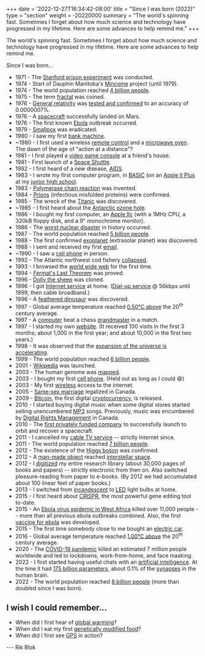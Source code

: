 +++
date = '2022-12-27T16:34:42-08:00'
title = "Since I was born (2022)"
type = "section"
weight = -20220000
summary = "The world's spinning fast.  Sometimes I forget about how much science and technology have progressed in my lifetime.  Here are some advances to help remind me."
+++

The world's spinning fast.  Sometimes I forget about how much science and technology have progressed in my lifetime.  Here are some advances to help remind me.

Since I was born...

  * 1971 - The [Stanford prison experiment](https://en.wikipedia.org/wiki/Stanford%20prison%20experiment) was conducted.
  * 1974 - Start of Dauphin Manitoba's [Mincome](https://en.wikipedia.org/wiki/Mincome) project (until 1979).
  * 1974 - The world population reached [4 billion people](https://en.wikipedia.org/wiki/World_population#Milestones_by_the_billions).
  * 1975 - The term [fractal](https://en.wikipedia.org/wiki/fractal) was coined.
  * 1976 - [General relativity](https://en.wikipedia.org/wiki/General%20relativity) was [tested and confirmed](https://en.wikipedia.org/wiki/Gravity%20Probe%20A) to an accuracy of 0.0000007%.
  * 1976 - A [spacecraft](https://en.wikipedia.org/wiki/Viking%201) successfully landed on Mars.
  * 1976 - The first known [Ebola](https://en.wikipedia.org/wiki/Ebola%20virus%20disease) outbreak occurred.
  * 1979 - [Smallpox](https://en.wikipedia.org/wiki/Smallpox) was eradicated.
  * 1980 - I saw my first [bank machine](https://en.wikipedia.org/wiki/Automated%20teller%20machine).
  * ~1980 - I first used a wireless [remote control](https://en.wikipedia.org/wiki/remote%20control) and a [microwave oven](https://en.wikipedia.org/wiki/microwave%20oven).  The dawn of the age of "action at a distance"?
  * 1981 - I first played a [video game console](https://en.wikipedia.org/wiki/Atari%202600) at a friend's house.
  * 1981 - First launch of a [Space Shuttle](https://en.wikipedia.org/wiki/Space%20Shuttle).
  * 1982 - I first heard of a new disease, [AIDS](https://en.wikipedia.org/wiki/AIDS).
  * 1983 - I wrote my first computer program, in [BASIC](https://en.wikipedia.org/wiki/BASIC) (on an [Apple II Plus](https://en.wikipedia.org/wiki/Apple_II_Plus) at my [junior high school](https://en.wikipedia.org/wiki/Education_in_Canada#Primary_and_secondary_education).
  * 1983 - [Polymerase chain reaction](https://en.wikipedia.org/wiki/Polymerase%20chain%20reaction) was invented.
  * 1984 - [Prions](https://en.wikipedia.org/wiki/Prion) (infectious misfolded proteins) were confirmed.
  * 1985 - The wreck of the [Titanic](https://en.wikipedia.org/wiki/RMS%20Titanic) was discovered.
  * ~1985 - I first heard about the [Antarctic ozone hole](https://en.wikipedia.org/wiki/Ozone_depletion#Antarctic_ozone_hole).
  * 1986 - I bought my first computer, an [Apple IIc](https://en.wikipedia.org/wiki/Apple%20IIc) (with a 1MHz CPU, a 320kB floppy disk, and a 9" monochrome monitor).
  * 1986 - The [worst nuclear disaster](https://en.wikipedia.org/wiki/Chernobyl%20disaster) in history occurred.
  * 1987 - The world population reached [5 billion people](https://en.wikipedia.org/wiki/World_population#Milestones_by_the_billions).
  * 1988 - The first confirmed [exoplanet](https://en.wikipedia.org/wiki/exoplanet) (extrasolar planet) was discovered.
  * 1988 - I sent and received my first [email](https://en.wikipedia.org/wiki/Email).
  * ~1990 - I saw a [cell phone](https://en.wikipedia.org/wiki/Mobile_phone) in person.
  * 1992 - The Atlantic northwest cod fishery [collapsed](https://en.wikipedia.org/wiki/Collapse%20of%20the%20Atlantic%20northwest%20cod%20fishery).
  * 1993 - I browsed the [world wide web](https://en.wikipedia.org/wiki/World%20Wide%20Web) for the first time.
  * 1994 - [Fermat's Last Theorem](https://en.wikipedia.org/wiki/Fermat's%20Last%20Theorem) was proved.
  * 1996 - [Dolly the sheep](https://en.wikipedia.org/wiki/Dolly%20the%20sheep) was cloned.
  * 1996 - I got [Internet service](https://en.wikipedia.org/wiki/Internet%20service%20provider) at home.  ([Dial-up service](https://en.wikipedia.org/wiki/Dial-up_Internet_access) @ 56kbps until 1999, then cable broadband.)
  * 1996 - A [feathered dinosaur](https://en.wikipedia.org/wiki/Sinosauropteryx) was discovered.
  * 1997 - Global average temperature reached [0.50°C above](https://www.climate.gov/graph-dashboard-global-average-surface-temperature) the 20<sup>th</sup> century average.  
  * 1997 - A [computer](https://en.wikipedia.org/wiki/IBM%20Deep%20Blue) beat a chess [grandmaster](https://en.wikipedia.org/wiki/Garry%20Kasparov) in a match.
  * 1997 - I started my own [website](https://en.wikipedia.org/wiki/Website).  (It received 100 visits in the first 3 months; about 1,000 in the first year; and about 10,000 in the first two years.)
  * 1998 - It was observed that the [expansion of the universe is accelerating](https://en.wikipedia.org/wiki/Accelerating%20universe).
  * 1999 - The world population reached [6 billion people](https://en.wikipedia.org/wiki/World_population#Milestones_by_the_billions).
  * 2001 - [Wikipedia](https://en.wikipedia.org/wiki/Wikipedia) was launched.
  * 2003 - The human genome was [mapped](https://en.wikipedia.org/wiki/Human%20Genome%20Project).
  * 2003 - I bought my first [cell phone](https://en.wikipedia.org/wiki/Mobile_phone).  (Held out as long as I could 😄)
  * 2003 - My first [wireless](https://en.wikipedia.org/wiki/Wi-Fi) access to the internet.
  * 2005 - [Same-sex marriage](https://en.wikipedia.org/wiki/Same-sex_marriage_in_Canada) legalized in Canada.
  * 2009 - [Bitcoin](https://en.wikipedia.org/wiki/Bitcoin), the first digital [cryptocurrency](https://en.wikipedia.org/wiki/cryptocurrency), is released.
  * 2010 - I started buying digital music when some digital stores started selling unencumbered [MP3](https://en.wikipedia.org/wiki/MP3) songs.  Previously, music was encumbered by [Digital Rights Management](https://en.wikipedia.org/wiki/Digital%20Rights%20Management) in Canada.  
  * 2010 - The [first privately funded company](https://en.wikipedia.org/wiki/SpaceX#Achievements) to successfully launch to orbit and recover a spacecraft.
  * 2011 - I cancelled my [cable TV service](https://en.wikipedia.org/wiki/Cable_television) -- strictly Internet since.
  * 2011 - The world population reached [7 billion people](https://en.wikipedia.org/wiki/World_population#Milestones_by_the_billions).
  * 2012 - The existence of the [Higgs boson](https://en.wikipedia.org/wiki/Higgs%20boson) was confirmed.
  * 2012 - A [man-made object](https://en.wikipedia.org/wiki/Voyager%201) reached [interstellar space](https://en.wikipedia.org/wiki/Outer_space#Interstellar_space). 
  * 2012 - I [digitized](https://en.wikipedia.org/wiki/Digitization#Analog_texts_to_digital) my entire research library (about 30,000 pages of books and papers) -- strictly electronic from then on.  Also switched pleasure-reading from paper to e-books.  (By 2012 we had accumulated about 100 linear feet of paper books.) 
  * 2013 - I switched from [incandescent](https://en.wikipedia.org/wiki/Incandescent_light_bulb) to [LED](https://en.wikipedia.org/wiki/LED_lamp) light bulbs at home.
  * 2015 - I first heard about [CRISPR](https://en.wikipedia.org/wiki/CRISPR_gene_editing), the most powerful gene editing tool to-date.
  * 2015 - An [Ebola virus epidemic in West Africa](https://en.wikipedia.org/wiki/Ebola%20virus%20epidemic%20in%20West%20Africa) killed over 11,000 people -- more than all previous ebola outbreaks combined.  Also, the first [vaccine for ebola](https://en.wikipedia.org/wiki/Ebola_vaccine) was developed.
  * 2015 - The first time somebody close to me bought an [electric car](https://en.wikipedia.org/wiki/Nissan_Leaf).
  * 2016 - Global average temperature reached [1.00°C above](https://www.climate.gov/graph-dashboard-global-average-surface-temperature) the 20<sup>th</sup> century average.  
  * 2020 - The [COVID-19 pandemic](https://en.wikipedia.org/wiki/COVID-19_pandemic) killed an estimated 7 million people worldwide and led to lockdowns, work-from-home, and face masking.
  * 2022 - I first started having useful chats with an [artificial intelligence](https://en.wikipedia.org/wiki/Large_language_model).  At the time it had [175 billion parameters](https://en.wikipedia.org/wiki/GPT-3), about 0.1% of the [synapses](https://en.wikipedia.org/wiki/Chemical_synapse) in the human brain.
  * 2022 - The world population reached [8 billion people](https://en.wikipedia.org/wiki/World_population#Milestones_by_the_billions) (more than doubled since I was born).
  
## I wish I could remember...

  * When did I first hear of [global warming](https://en.wikipedia.org/wiki/global%20warming)?
  * When did I eat my first [genetically modified food](https://en.wikipedia.org/wiki/genetically%20modified%20food)?
  * When did I first see [GPS](https://en.wikipedia.org/wiki/Global_Positioning_System) in action?

<!--
## Will they or won't they?

Here are promising avenues of research.  Will these discoveries turn out to be golden or just fool's gold?
-->

 --- Rik Blok
